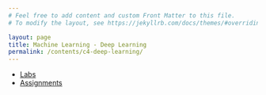 ```yaml
---
# Feel free to add content and custom Front Matter to this file.
# To modify the layout, see https://jekyllrb.com/docs/themes/#overriding-theme-defaults

layout: page
title: Machine Learning - Deep Learning
permalink: /contents/c4-deep-learning/
---
```


- [Labs](#)
- [Assignments](#)